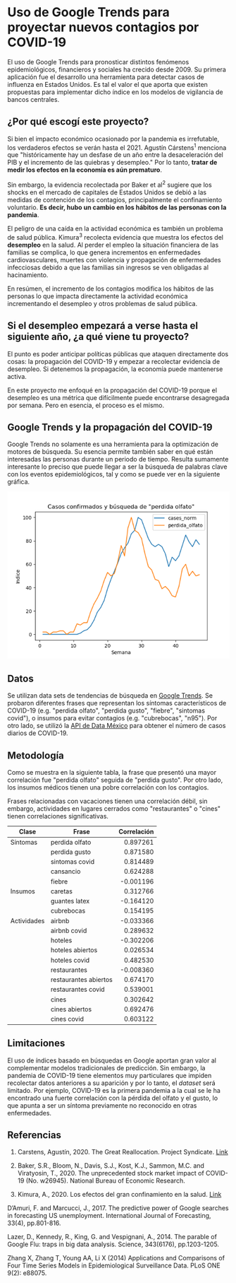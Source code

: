 # Uso de Google Trends para proyectar nuevos contagios por COVID-19

El uso de Google Trends para pronosticar distintos fenómenos epidemiológicos, financieros y sociales ha crecido desde 2009. Su primera aplicación fue el desarrollo una herramienta para detectar casos de influenza en Estados Unidos. Es tal el valor el que aporta que existen propuestas para implementar dicho índice en los modelos de vigilancia de bancos centrales.

## ¿Por qué escogí este proyecto?

Si bien el impacto económico ocasionado por la pandemia es irrefutable, los verdaderos efectos se verán hasta el 2021. Agustín Cárstens<sup>1</sup> menciona que "históricamente hay un desfase de un año entre la desaceleración del PIB y el incremento de las quiebras y desempleo." Por lo tanto, **tratar de medir los efectos en la economía es aún prematuro**.

Sin embargo, la evidencia recolectada por Baker et al<sup>2</sup> sugiere que los shocks en el mercado de capitales de Estados Unidos se debió a las medidas de contención de los contagios, principalmente el confinamiento voluntario. **Es decir, hubo un cambio en los hábitos de las personas con la pandemia**.

El peligro de una caída en la actividad económica es también un problema de salud pública. Kimura<sup>3</sup> recolecta evidencia que muestra los efectos del **desempleo** en la salud. Al perder el empleo la situación financiera de las familias se complica, lo que genera incrementos en enfermedades cardiovasculares, muertes con violencia y propagación de enfermedades infecciosas debido a que las familias sin ingresos se ven obligadas al hacinamiento.

En resúmen, el incremento de los contagios modifica los hábitos de las personas lo que impacta directamente la actividad económica incrementando el desempleo y otros problemas de salud pública.

## Si el desempleo empezará a verse hasta el siguiente año, ¿a qué viene tu proyecto?

El punto es poder anticipar políticas públicas que ataquen directamente dos cosas: la propagación del COVID-19 y empezar a recolectar evidencia de desempleo. Si detenemos la propagación, la economía puede mantenerse activa.

En este proyecto me enfoqué en la propagación del COVID-19 porque el desempleo es una métrica que difícilmente puede encontrarse desagregada por semana. Pero en esencia, el proceso es el mismo.

## Google Trends y la propagación del COVID-19

Google Trends no solamente es una herramienta para la optimización de motores de búsqueda. Su esencia permite también saber en qué están interesadas las personas durante un periodo de tiempo. Resulta sumamente interesante lo preciso que puede llegar a ser la búsqueda de palabras clave con los eventos epidemiológicos, tal y como se puede ver en la siguiente gráfica.

![Casos confirmados y búsqueda en Google](https://raw.githubusercontent.com/aakimura/desafio_covid/arima/img/cases_perdida_olfato.png)

## Datos

Se utilizan data sets de tendencias de búsqueda en [Google Trends](https://trends.google.com/trends/?geo=MX). Se probaron diferentes frases que representan los síntomas característicos de COVID-19 (e.g. "perdida olfato", "perdida gusto", "fiebre", "sintomas covid"), o insumos para evitar contagios (e.g. "cubrebocas", "n95"). Por otro lado, se utilizó la [API de Data México](https://datamexico.org/api/data.jsonrecords?Nation=mex&cube=gobmx_covid_stats_nation&drilldowns=Time,Nation&measures=Accum+Cases,Daily+Cases,AVG+7+Days+Accum+Cases,AVG+7+Days+Daily+Cases,Rate+Daily+Cases,Rate+Accum+Cases,Days+from+50+Cases&parents=true&sparse=false&s=Casospositivosdiarios&q=Fecha&r=withoutProcessOption) para obtener el número de casos diarios de COVID-19.

## Metodología

Como se muestra en la siguiente tabla, la frase que presentó una mayor correlación fue "perdida olfato" seguida de "perdida gusto". Por otro lado, los insumos médicos tienen una pobre correlación con los contagios.

Frases relacionadas con vacaciones tienen una correlación débil, sin embargo, actividades en lugares cerrados como "restaurantes" o "cines" tienen correlaciones significativas.

|Clase      | Frase               | Correlación
|-----------|---------------------|------------:
|Síntomas   |perdida olfato       |     0.897261
|           |perdida gusto        |     0.871580
|           |sintomas covid       |     0.814489
|           |cansancio            |     0.624288
|           |fiebre               |    -0.001196
|Insumos    |caretas              |     0.312766
|           |guantes latex        |    -0.164120
|           |cubrebocas           |     0.154195
|Actividades|airbnb               |    -0.033366
|           |airbnb covid         |     0.289632
|           |hoteles              |    -0.302206
|           |hoteles abiertos     |     0.026534
|           |hoteles covid        |     0.482530
|           |restaurantes         |    -0.008360
|           |restaurantes abiertos|     0.674170
|           |restaurantes covid   |     0.539001
|           |cines                |     0.302642
|           |cines abiertos       |     0.692476
|           |cines covid          |     0.603122

## Limitaciones

El uso de índices basado en búsquedas en Google aportan gran valor al complementar modelos tradicionales de predicción. Sin embargo, la pandemia de COVID-19 tiene elementos muy particulares que impiden recolectar datos anteriores a su aparición y por lo tanto, el *dataset* será limitado. Por ejemplo, COVID-19 es la primera pandemia a la cual se le ha encontrado una fuerte correlación con la pérdida del olfato y el gusto, lo que apunta a ser un síntoma previamente no reconocido en otras enfermedades.

## Referencias

1. Carstens, Agustín, 2020. The Great Reallocation. Project Syndicate. [Link](https://www.project-syndicate.org/commentary/covid19-crisis-recovery-structural-reform-by-agustin-carstens-2020-10?barrier=accesspaylog)

2. Baker, S.R., Bloom, N., Davis, S.J., Kost, K.J., Sammon, M.C. and Viratyosin, T., 2020. The unprecedented stock market impact of COVID-19 (No. w26945). National Bureau of Economic Research.

3. Kimura, A., 2020. Los efectos del gran confinamiento en la salud. [Link](https://medium.com/@akimura/efectos-del-gran-confinamiento-en-la-salud-9753526c458)

D’Amuri, F. and Marcucci, J., 2017. The predictive power of Google searches in forecasting US unemployment. International Journal of Forecasting, 33(4), pp.801-816.

Lazer, D., Kennedy, R., King, G. and Vespignani, A., 2014. The parable of Google Flu: traps in big data analysis. Science, 343(6176), pp.1203-1205.

Zhang X, Zhang T, Young AA, Li X (2014) Applications and Comparisons of Four Time Series Models in Epidemiological Surveillance Data. PLoS ONE 9(2): e88075.
